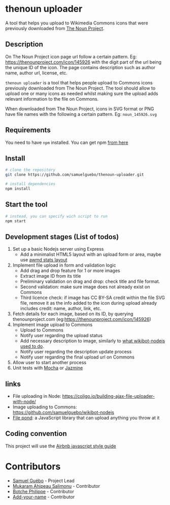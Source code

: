 # thenoun uploader
A tool that helps you upload to Wikimedia Commons icons that were previously downloaded from [The Noun Project](https://thenounproject.com).

## Description

On The Noun Project icon page url follow a certain pattern. Eg: https://thenounproject.com/icon/145926 with the digit part of the url being the unique ID of the icon. The page contains description such as author name, author url, license, etc.

`thenoun uploader` is a tool that helps people upload to Commons icons previously downloaded from The Noun Project. The tool should allow to upload one or many icons as needed whilst making sure the upload adds relevant information to the file on Commons. 

When downloaded from The Noun Project, icons in SVG format or PNG have file names with the following a certain pattern. Eg:  `noun_145926.svg`

## Requirements
You need to have `npm` installed. You can get npm [from here](https://www.npmjs.com/get-npm)
## Install

``` bash
# clone the repository
git clone https://github.com/samuelguebo/thenoun-uploader.git

# install dependencies
npm install
```

## Start the tool

``` bash
# instead, you can specify wich script to run
npm start
```

## Development stages (List of todos)
1. Set up a basic Nodejs server using Express
    - Add a minimalist HTML5 layout with an upload form or area, maybe use [awmd stats layout](https://github.com/ch3nkula/awmd-stats)
2. Implement file upload in form and validation logic
    - Add drag and drop feature for 1 or more images
    - Extract image ID from its title
    - Preliminary validation on drag and drop: check title and file format.
    - Second validation: make sure image does not already exist on Commons
    - Third licence check: if image has CC BY-SA credit within the file SVG file, remove it as the info added to the icon during upload already includes credit: name, author, link, etc. 
3. Fetch details for each image, based on its ID, by querying thenounproject.com (eg:https://thenounproject.com/icon/145926)
4. Implement image upload to Commons
    - Upload to Commons
    - Notify user regarding the upload status
    - Add necessary description to image, similarly to [what wikibot-nodejs used to do](https://github.com/samuelguebo/wikibot-nodejs/blob/47a425102dfbdb0f446c7ca1d8f566109a2d479c/upload-from-thenoun.js#L158-L179).
    - Notify user regarding the description update process
    - Notify user regarding the final upload url on Commons
5. Allow user to start another process
6. Unit tests with [Mocha](https://github.com/mochajs/mocha) or [Jazmine](https://github.com/jasmine/jasmine)


## links
* File uploading in Node: https://coligo.io/building-ajax-file-uploader-with-node/
* Image uploading to Commons: https://github.com/samuelguebo/wikibot-nodejs
* [File pond](https://github.com/pqina/jquery-filepond): a JavaScript library that can upload anything you throw at it

## Coding convention
This project will use the [Airbnb javascript style guide](https://github.com/nmussy/javascript-style-guide)
# Contributors

* [Samuel Guébo](https://github.com/samuelguebo) - Project Lead
* [Mukaram Ahipeau Salimonu](https://github.com/Ahipeau) - Contributor
* [Botche Philippe](https://github.com/philbotche) - Contributor
* [Add-your-name](your-url) - Contributor

